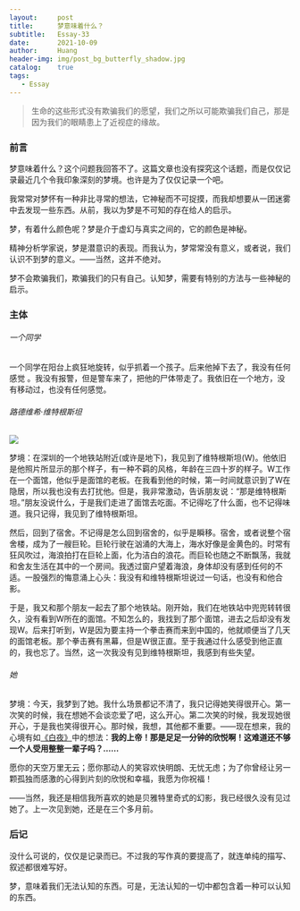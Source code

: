 ```yaml
---
layout:     post
title:      梦意味着什么？
subtitle:   Essay-33
date:       2021-10-09
author:     Huang
header-img: img/post_bg_butterfly_shadow.jpg
catalog:    true
tags:
   - Essay
---
```


> 生命的这些形式没有欺骗我们的愿望，我们之所以可能欺骗我们自己，那是因为我们的眼睛患上了近视症的缘故。

### 前言

梦意味着什么？这个问题我回答不了。这篇文章也没有探究这个话题，而是仅仅记录最近几个令我印象深刻的梦境。也许是为了仅仅记录一个吧。

我常常对梦怀有一种非比寻常的想法，它神秘而不可捉摸，而我却想要从一团迷雾中去发现一些东西。从前，我以为梦是不可知的存在给人的启示。

梦，有着什么颜色呢？梦是介于虚幻与真实之间的，它的颜色是神秘。

精神分析学家说，梦是潜意识的表现。而我认为，梦常常没有意义，或者说，我们认识不到梦的意义。——当然，这并不绝对。

梦不会欺骗我们，欺骗我们的只有自己。认知梦，需要有特别的方法与一些神秘的启示。

### 主体

###### 一个同学

一个同学在阳台上疯狂地旋转，似乎抓着一个孩子。后来他掉下去了，我没有任何感觉 。我没有报警，但是警车来了，把他的尸体带走了。我依旧在一个地方，没有移动过，也没有任何感觉。

###### 路德维希·维特根斯坦

![](https://upload.wikimedia.org/wikipedia/commons/thumb/6/60/35._Portrait_of_Wittgenstein.jpg/330px-35._Portrait_of_Wittgenstein.jpg)

梦境：在深圳的一个地铁站附近(或许是地下)，我见到了维特根斯坦(W)。他依旧是他照片所显示的那个样子，有一种不羁的风格，年龄在三四十岁的样子。W工作在一个面馆，他似乎是面馆的老板。在我看到他的时候，第一时间就意识到了W在隐居，所以我也没有去打扰他。但是，我非常激动，告诉朋友说：“那是维特根斯坦。”朋友没说什么，于是我们走进了面馆去吃面。不记得吃了什么面，也不记得味道。我只记得，我见到了维特根斯坦。

然后，回到了宿舍。不记得是怎么回到宿舍的，似乎是瞬移。宿舍，或者说整个宿舍楼，成为了一艘巨轮。巨轮行驶在汹涌的大海上，海水好像是金黄色的。时常有狂风吹过，海浪拍打在巨轮上面，化为洁白的浪花。而巨轮也随之不断飘荡，我就和舍友生活在其中的一个房间。我透过窗户望着海浪，身体却没有感到任何的不适。一股强烈的悔意涌上心头：我没有和维特根斯坦说过一句话，也没有和他合影。

于是，我又和那个朋友一起去了那个地铁站。刚开始，我们在地铁站中兜兜转转很久，没有看到W所在的面馆。不知怎么的，我找到了那个面馆，进去之后却没有发现W。后来打听到，W是因为要主持一个拳击赛而来到中国的，他就顺便当了几天的面馆老板。那个拳击赛有黑幕，但是W很正直。至于我通过什么感受到他正直的，我也忘了。当然，这一次我没有见到维特根斯坦，我感到有些失望。

###### 她

梦境：今天，我梦到了她。我什么场景都记不清了，我只记得她笑得很开心。第一次笑的时候，我在想她不会谈恋爱了吧，这么开心。第二次笑的时候，我发现她很开心，于是我也笑得很开心。那时候，我想，其他都不重要。——现在想来，我的心境有如[《白夜》](https://xn--29s704loyd.com/2021/05/28/White-night/)中的想法：**我的上帝！那是足足一分钟的欣悦啊！这难道还不够一个人受用整整一辈子吗？……**

愿你的天空万里无云；愿你那动人的笑容欢快明朗、无忧无虑；为了你曾经让另一颗孤独而感激的心得到片刻的欣悦和幸福，我愿为你祝福！

——当然，我还是相信我所喜欢的她是贝雅特里奇式的幻影，我已经很久没有见过她了。上一次见到她，还是在三个多月前。

### 后记

没什么可说的，仅仅是记录而已。不过我的写作真的要提高了，就连单纯的描写、叙述都很难写好。

梦，意味着我们无法认知的东西。可是，无法认知的一切中都包含着一种可以认知的东西。
